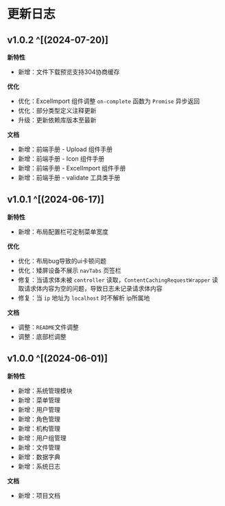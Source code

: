 # 更新日志

## v1.0.2 ^[(2024-07-20)]

**新特性**

- 新增：文件下载预览支持304协商缓存

**优化**

- 优化：ExcelImport 组件调整 `on-complete` 函数为 `Promise` 异步返回
- 优化：部分类型定义注释更新
- 升级：更新依赖库版本至最新

**文档**

- 新增：前端手册 - Upload 组件手册
- 新增：前端手册 - Icon 组件手册
- 新增：前端手册 - ExcelImport 组件手册
- 新增：前端手册 - validate 工具类手册

## v1.0.1 ^[(2024-06-17)]

**新特性**

- 新增：布局配置栏可定制菜单宽度

**优化**

- 优化：布局bug导致的ui卡顿问题
- 优化：矮屏设备不展示 `navTabs` 页签栏
- 修复：当请求体未被 `controller` 读取，`ContentCachingRequestWrapper` 读取请求体内容为空的问题，导致日志未记录请求体内容
- 修复：当 `ip` 地址为 `localhost` 时不解析 ip所属地

**文档**

- 调整：`README`文件调整
- 调整：底部栏调整

## v1.0.0 ^[(2024-06-01)]

**新特性**

- 新增：系统管理模块
- 新增：菜单管理
- 新增：用户管理
- 新增：角色管理
- 新增：机构管理
- 新增：用户组管理
- 新增：文件管理
- 新增：数据字典
- 新增：系统日志

**文档**

- 新增：项目文档

<style scoped>
ul {
 font-size: 14px!important;
}
li {
    margin: 2px!important;
}
</style>
